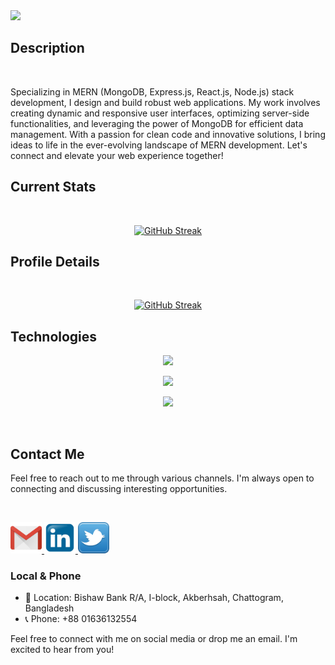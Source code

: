 <img src="https://github.com/TrishonBaidaya7399/TrishonBaidaya7399/blob/main/Github%20Banner.png?raw=true" /> 
<!-- <img src="https://i.ibb.co/SQyRdGY/Black-Belt-Programming-Hero.jpg" /> -->

## Description

<br />
<p align="left">
  Specializing in MERN (MongoDB, Express.js, React.js, Node.js) stack development, I design and build robust web applications. My work involves creating dynamic and responsive user interfaces, optimizing server-side functionalities, and leveraging the power of MongoDB for efficient data management. With a passion for clean code and innovative solutions, I bring ideas to life in the ever-evolving landscape of MERN development. Let's connect and elevate your web experience together!
</p>

## Current Stats

<br />
<p align="center">
  <a href="https://git.io/streak-stats"><img src="https://github-readme-streak-stats.herokuapp.com?user=TrishonBaidaya7399&theme=tokyonight&date_format=j%20M%5B%20Y%5D&mode=weekly" alt="GitHub Streak" /></a>
</p>

## Profile Details

<br />
<p align="center">
  <a href="https://git.io/streak-stats">
    <img src="http://github-profile-summary-cards.vercel.app/api/cards/profile-details?username=TrishonBaidaya7399&theme=tokyonight" alt="GitHub Streak" />
  </a>
</p>


## Technologies
<p align="center">
  <a href="">
    <img src="https://skillicons.dev/icons?i=html,css,js,c,java,react,nodejs,express,scss," />
  </a>
</p>

<p align="center">
  <a href="">
    <img src="https://skillicons.dev/icons?i=figma,git,github,firebase,mongodb,,redux,photoshop" />
  </a>
</p>

<p align="center">
  <a href="">
    <img src="https://skillicons.dev/icons?i=tailwind,materialui,vite,bootstrap" />
  </a>
</p>
<br>

## Contact Me

Feel free to reach out to me through various channels. I'm always open to connecting and discussing interesting opportunities.

<br />

<p align="left">
  <!-- Email -->
  <a href="mailto:shukantobaidya2018@gmail.com">
    <img width="50px" height="50px" src="https://github.com/TrishonBaidaya7399/TrishonBaidaya7399/blob/main/Gmail%20logo.png?raw=true" alt="Email"/>
  </a>
  <!-- LinkedIn -->
  <a href="https://www.linkedin.com/in/trishon-baidaya-shontu/">
    <img width="50px" height="50px" src="https://github.com/TrishonBaidaya7399/TrishonBaidaya7399/blob/main/Linkedin%20logo.png?raw=true" alt="LinkedIn"/>
  </a>
  <!-- Twitter -->
  <a href="https://twitter.com/BaidayaShontu">
    <img width="50px" height="50px" src="https://github.com/TrishonBaidaya7399/TrishonBaidaya7399/blob/main/Twitter%20logo.png?raw=true" alt="Twitter"/>
  </a>
</p>

### Local & Phone
- 📍 Location: Bishaw Bank R/A, I-block, Akberhsah, Chattogram, Bangladesh
- 📞 Phone: +88 01636132554

Feel free to connect with me on social media or drop me an email. I'm excited to hear from you!
<br />
